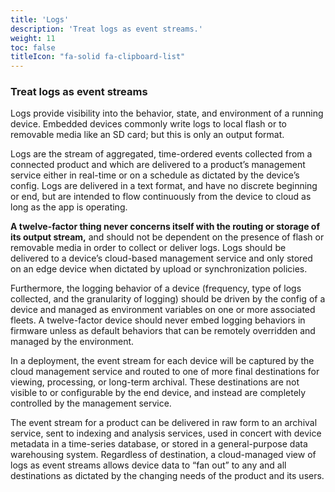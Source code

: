 ```yaml
---
title: 'Logs'
description: 'Treat logs as event streams.'
weight: 11
toc: false
titleIcon: "fa-solid fa-clipboard-list"
---
```


### Treat logs as event streams

Logs provide visibility into the behavior, state, and environment of a running device. Embedded devices commonly write logs to local flash or to removable media like an SD card; but this is only an output format.

Logs are the stream of aggregated, time-ordered events collected from a connected product and which are delivered to a product’s management service either in real-time or on a schedule as dictated by the device’s config. Logs are delivered in a text format, and have no discrete beginning or end, but are intended to flow continuously from the device to cloud as long as the app is operating.

**A twelve-factor thing never concerns itself with the routing or storage of its output stream,** and should not be dependent on the presence of flash or removable media in order to collect or deliver logs. Logs should be delivered to a device’s cloud-based management service and only stored on an edge device when dictated by upload or synchronization policies.

Furthermore, the logging behavior of a device (frequency, type of logs collected, and the granularity of logging) should be driven by the config of a device and managed as environment variables on one or more associated fleets. A twelve-factor device should never embed logging behaviors in firmware unless as default behaviors that can be remotely overridden and managed by the environment.

In a deployment, the event stream for each device will be captured by the cloud management service and routed to one of more final destinations for viewing, processing, or long-term archival. These destinations are not visible to or configurable by the end device, and instead are completely controlled by the management service.

The event stream for a product can be delivered in raw form to an archival service, sent to indexing and analysis services, used in concert with device metadata in a time-series database, or stored in a general-purpose data warehousing system. Regardless of destination, a cloud-managed view of logs as event streams allows device data to “fan out” to any and all destinations as dictated by the changing needs of the product and its users.

